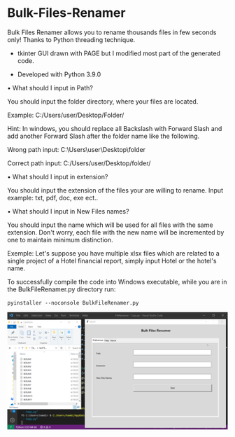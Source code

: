 # Bulk-Files-Renamer

Bulk Files Renamer allows you to rename thousands files in few seconds only! Thanks to Python threading technique.


- tkinter GUI drawn with PAGE but I modified most part of the generated code.

- Developed with Python 3.9.0


 • What should I input in Path?
 
   You should input the folder directory, where your files are located.
   
   Example:  C:/Users/user/Desktop/Folder/
   
   Hint: In windows, you should replace all Backslash with Forward Slash
   and add another Forward Slash after the folder name like the following.
   
   Wrong path input:       C:\\Users\\user\\Desktop\\folder
   
   Correct path input:   C:/Users/user/Desktop/folder/
        
 • What should I input in extension?
 
   You should input the extension of the files your are willing to rename.
   Input example: txt, pdf, doc, exe ect..
        
 • What should I input in New Files names?
 
   You should input the name which will be used for all files with the same extension. Don't worry, each file with the new name will be incremented by one to maintain
   minimum distinction.
   
   Exemple: Let's suppose you have multiple xlsx files which are related to a single project of a Hotel financial report, simply input Hotel or the hotel's name.

To successfully compile the code into Windows executable, while you are in the BulkFileRenamer.py directory run:

```
pyinstaller --noconsole BulkFileRenamer.py
```

![BulkFilesRenamer.gif](https://github.com/IT-Support-L2/Bulk-Files-Renamer/blob/main/BulkFilesRenamer.gif)


